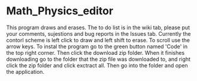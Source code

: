 # Math_Physics_editor
This program draws and erases.
The to do list is in the wiki tab, please put your comments, sujestions and bug reports in the Issues tab.
Currently the contorl scheme is left click to draw and left shift to erase. To scroll use the arrow keys.
To instal the program go to the green button named 'Code' in the top right corner.
Then click the download zip folder. When it finishes downloading go to the folder that the zip file was downloaded to, and right click the zip folder and click exctract all. Then go into the folder and open the application.
